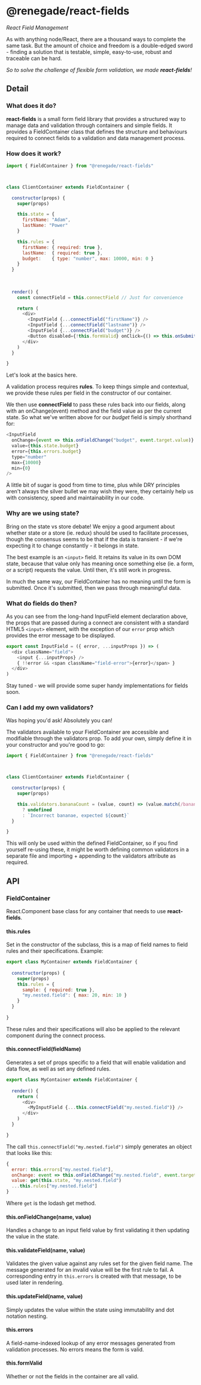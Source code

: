 # @renegade/react-fields
*React Field Management*

As with anything node/React, there are a thousand ways to complete the same 
task. But the amount of choice and freedom is a double-edged sword - finding a 
solution that is testable, simple, easy-to-use, robust and traceable can be 
hard. 

*So to solve the challenge of flexible form validation, we made **react-fields**!*

Detail
---

### What does it do?

**react-fields** is a small form field library that provides a structured way
to manage data and validation through containers and simple fields. It provides
a FieldContainer class that defines the structure and behaviours required to 
connect fields to a validation and data management process.


### How does it work?

```js
import { FieldContainer } from "@renegade/react-fields"



class ClientContainer extends FieldContainer {

  constructor(props) {
    super(props)

    this.state = {
      firstName: "Adam",
      lastName: "Power"
    }

    this.rules = {
      firstName: { required: true },
      lastName:  { required: true },
      budget:    { type: "number", max: 10000, min: 0 }
    }
  }
  
  
  
  render() {
    const connectField = this.connectField // Just for convenience

    return (
      <div>
        <InputField {...connectField("firstName")} />
        <InputField {...connectField("lastname")} />
        <InputField {...connectField("budget")} />
        <Button disabled={!this.formValid} onClick={() => this.onSubmit(this.state)}>Submit</Button>
      </div>
    )
  }

}
```

Let's look at the basics here.

A validation process requires **rules**. To keep things simple and contextual, we 
provide these rules per field in the constructor of our container.

We then use **connectField** to pass these rules back into our fields, along 
with an onChange(event) method and the field value as per the current state. So 
what we've written above for our *budget* field is simply shorthand for:

```js
<InputField 
  onChange={event => this.onFieldChange("budget", event.target.value)} 
  value={this.state.budget} 
  error={this.errors.budget}
  type="number" 
  max={10000} 
  min={0} 
/>
```

A little bit of sugar is good from time to time, plus while DRY principles
aren't always the silver bullet we may wish they were, they certainly help us
with consistency, speed and maintainability in our code.


### Why are we using state?

Bring on the state vs store debate! We enjoy a good argument about whether state
or a store (ie. redux) should be used to facilitate processes, though the
consensus seems to be that if the data is transient - if we're expecting it to 
change constantly - it belongs in state.

The best example is an `<input>` field. It retains its value in its own DOM 
state, because that value only has meaning once something else (ie. a form, or
a script) requests the value. Until then, it's still work in progress.

In much the same way, our FieldContainer has no meaning until the form is 
submitted. Once it's submitted, then we pass through meaningful data.


### What do fields do then?

As you can see from the long-hand InputField element declaration above, the 
props that are passed during a connect are consistent with a standard HTML5 
`<input>` element, with the exception of our `error` prop which provides the 
error message to be displayed.

```js
export const InputField = ({ error, ...inputProps }) => (
  <div className="field">
    <input {...inputProps} />
    { !!error && <span className="field-error">{error}</span> }
  </div>
)
```

Stay tuned - we will provide some super handy implementations for fields soon.


### Can I add my own validators?

Was hoping you'd ask! Absolutely you can!

The validators available to your FieldContainer are accessible and modifiable through the validators prop. To add your own, simply define it in your constructor and you're good to go:

```js
import { FieldContainer } from "@renegade/react-fields"



class ClientContainer extends FieldContainer {

  constructor(props) {
    super(props)

    this.validators.bananaCount = (value, count) => (value.match(/banana/g) || []).length === count
      ? undefined
      : `Incorrect bananae, expected ${count}`
  }

}
```

This will only be used within the defined FieldContainer, so if you find yourself re-using these, it might be worth defining common validators in a separate file and importing + appending to the validators attribute as required.


API
---

### FieldContainer

React.Component base class for any container that needs to use **react-fields**.

#### this.rules

Set in the constructor of the subclass, this is a map of field names to field 
rules and their specifications. Example:

```js
export class MyContainer extends FieldContainer {
  
  constructor(props) {
    super(props)
    this.rules = {
      sample: { required: true },
      "my.nested.field": { max: 20, min: 10 }
    }
  }
  
}
```

These rules and their specifications will also be applied to the relevant 
component during the connect process.

#### this.connectField(fieldName)

Generates a set of props specific to a field that will enable validation and 
data flow, as well as set any defined rules.

```js
export class MyContainer extends FieldContainer {
  
  render() {
    return (
      <div>
        <MyInputField {...this.connectField("my.nested.field")} />
      </div>
    )
  }

}
```

The call `this.connectField("my.nested.field")` simply generates an object that
looks like this:

```js
{
  error: this.errors["my.nested.field"],
  onChange: event => this.onFieldChange("my.nested.field", event.target.value),
  value: get(this.state, "my.nested.field")
  ...this.rules["my.nested.field"]
}
```

Where `get` is the lodash get method.


#### this.onFieldChange(name, value)

Handles a change to an input field value by first validating it then updating
the value in the state.


#### this.validateField(name, value)

Validates the given value against any rules set for the given field name. The 
message generated for an invalid value will be the first rule to fail. A 
corresponding entry in `this.errors` is created with that message, to be used 
later in rendering.


#### this.updateField(name, value)

Simply updates the value within the state using immutability and dot notation 
nesting.


#### this.errors

A field-name-indexed lookup of any error messages generated from validation 
processes. No errors means the form is valid.


#### this.formValid

Whether or not the fields in the container are all valid.
